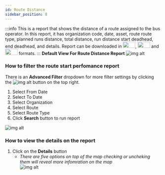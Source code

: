 ```yaml
---
id: Route Distance
sidebar_position: 8
---
```


:::info
This is a report that shows the distance of a route assigned to the bus operator. In this report, it has organization code, date, asset, route route type, planned runs distance, total distance, run distance start deadhead, end deadhead, and details. Report can be downloaded in <img src='/img/csv-btn.png' height='20px' width='40px'/>, <img src='/img/pdf-btn.png' height='20px' width='40px'/> and <img src='/img/excel-btn.png' height='20px' width='40px'/> formats.
:::
**Default View For Route Distance Report**
![img alt](/img/route-distance.png)


### How to filter the route start perfomance report
There is an **Advanced Filter** dropdown for more filter settings by clicking the ![img alt](/img/advanced-filter-btn.png) button on the top right. <br/>
1. Select From Date
2. Select To Date
3. Select Organization
4. Select Route
5. Select Route Type
6. Click **Search** button to run report
   
![img alt](/img/route-distance-filter.png)

### How to view the details on the report
1. Click on the **Details** button 
   - *There are five options on top of the map checking or uncheking them will reveal more infomration on the map*  
   ![img alt](/img/route-distance-details.png)